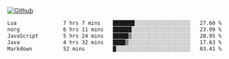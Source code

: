 <!---- 👋 Hi, I’m @AppBlitz
- 👀 I’m interested in ...
- 🌱 I’m currently learning ...
- 💞️ I’m looking to collaborate on ...
- 📫 How to reach me ...
- 😄 Pronouns: ...
- ⚡ Fun fact: ...
---->
 [![Github](https://img.shields.io/badge/-Github-000?style=flat&logo=Github&logoColor=white)](https://github.com/AppBlitz)
<!---
AppBlitz/AppBlitz is a ✨ special ✨ repository because its `README.md` (this file) appears on your GitHub profile.
You can click the Preview link to take a look at your changes.
--->
<!--![C++](https://img.shields.io/badge/c++-%2300599C.svg?style=for-the-badge&logo=c%2B%2B&logoColor=white)
![TypeScript](https://img.shields.io/badge/typescript-%23007ACC.svg?style=for-the-badge&logo=typescript&logoColor=white)
![Lua](https://img.shields.io/badge/lua-%232C2D72.svg?style=for-the-badge&logo=lua&logoColor=white)--->


<!--START_SECTION:waka-->

```txt
Lua               7 hrs 7 mins    ███████░░░░░░░░░░░░░░░░░░   27.60 %
norg              6 hrs 11 mins   ██████░░░░░░░░░░░░░░░░░░░   23.99 %
JavaScript        5 hrs 24 mins   █████▒░░░░░░░░░░░░░░░░░░░   20.95 %
Java              4 hrs 32 mins   ████▒░░░░░░░░░░░░░░░░░░░░   17.63 %
Markdown          52 mins         █░░░░░░░░░░░░░░░░░░░░░░░░   03.41 %
```

<!--END_SECTION:waka-->
